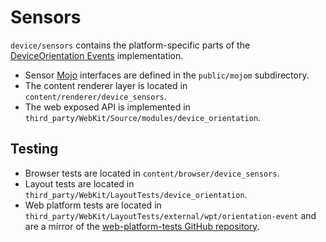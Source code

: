 # Sensors

`device/sensors` contains the platform-specific parts of the [DeviceOrientation
Events](https://www.w3.org/TR/orientation-event/) implementation.

* Sensor [Mojo](../../mojo/README.md) interfaces are defined in the
  `public/mojom` subdirectory.
* The content renderer layer is located in `content/renderer/device_sensors`.
* The web exposed API is implemented in
  `third_party/WebKit/Source/modules/device_orientation`.

## Testing

* Browser tests are located in `content/browser/device_sensors`.
* Layout tests are located in
  `third_party/WebKit/LayoutTests/device_orientation`.
* Web platform tests are located in
  `third_party/WebKit/LayoutTests/external/wpt/orientation-event` and are a
  mirror of the [web-platform-tests GitHub
  repository](https://github.com/w3c/web-platform-tests).
